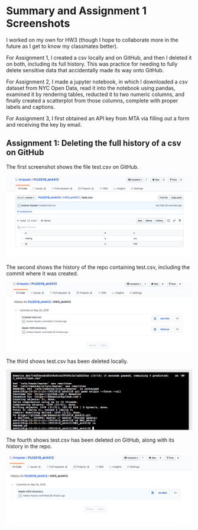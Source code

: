# Summary and Assignment 1 Screenshots
I worked on my own for HW3 (though I hope to collaborate more in the future as I get to know my classmates better). 

For Assignment 1, I created a csv locally and on GitHub, and then I deleted it on both, including its full history. This was practice for needing to fully delete sensitive data that accidentally made its way onto GitHub. 

For Assignment 2, I made a jupyter notebook, in which I downloaded a csv dataset from NYC Open Data, read it into the notebook using pandas, examined it by rendering tables, reducted it to two numeric columns, and finally created a scatterplot from those columns, complete with proper labels and captions.

For Assignment 3, I first obtained an API key from MTA via filling out a form and receiving the key by email. 


## Assignment 1: Deleting the full history of a csv on GitHub

The first screenshot shows the file test.csv on GitHub.

![Image missing](test_csv_screen_shot.png)

The second shows the history of the repo containing test.csv, including the commit where it was created.

![Image missing](first_repo_history.png)

The third shows test.csv has been deleted locally.

![Image missing](local_delete.png)

The fourth shows test.csv has been deleted on GitHub, along with its history in the repo.

![Image missing](second_repo_history.png)
